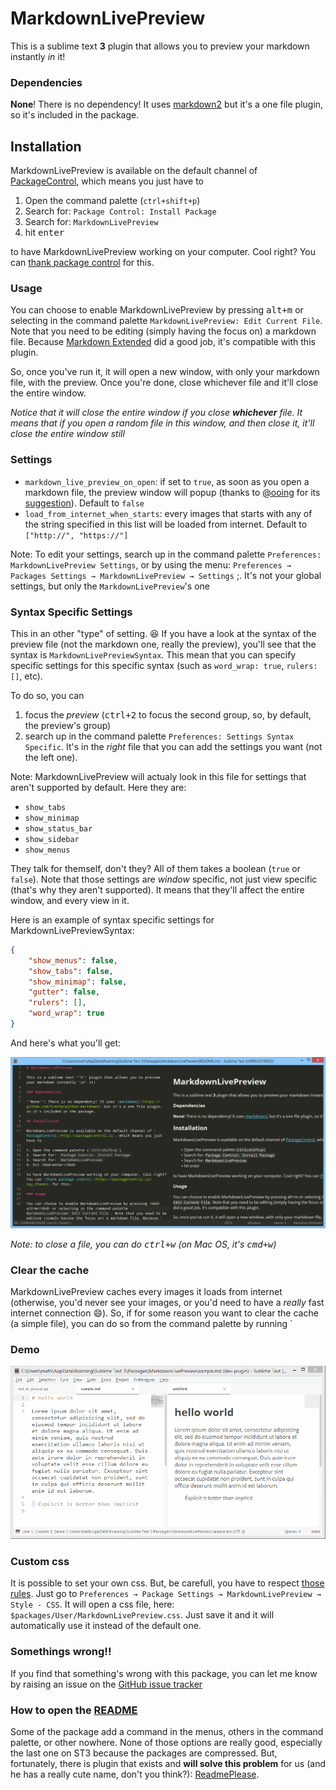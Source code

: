 # MarkdownLivePreview

This is a sublime text **3** plugin that allows you to preview your markdown instantly *in* it!

### Dependencies

**None**! There is no dependency! It uses [markdown2](https://github.com/trentm/python-markdown2) but it's a one file plugin, so it's included in the package.

## Installation

MarkdownLivePreview is available on the default channel of [PackageControl](http://packagecontrol.io), which means you just have to

1. Open the command palette (`ctrl+shift+p`)
2. Search for: `Package Control: Install Package`
3. Search for: `MarkdownLivePreview`
4. hit <kbd>enter</kbd>

to have MarkdownLivePreview working on your computer. Cool right? You can [thank package control](https://packagecontrol.io/say_thanks) for this.

### Usage

You can choose to enable MarkdownLivePreview by pressing <kbd>alt+m</kbd> or selecting in the command palette `MarkdownLivePreview: Edit Current File`. Note that you need to be editing (simply having the focus on) a markdown file. Because [Markdown Extended][markdown-extended] did a good job, it's compatible with this plugin.

So, once you've run it, it will open a new window, with only your markdown file, with the preview. Once you're done, close whichever file and it'll close the entire window.

*Notice that it will close the entire window if you close __whichever__ file. It means that if you open a random file in this window, and then close it, it'll close the entire window still*

### Settings

- `markdown_live_preview_on_open`: if set to `true`, as soon as you open a markdown file, the preview window will popup (thanks to [@ooing](https://github.com/ooing) for its [suggestion](https://github.com/math2001/MarkdownLivePreview/issues/7#issue-199464852)). Default to `false`
- `load_from_internet_when_starts`: every images that starts with any of the string specified in this list will be loaded from internet. Default to `["http://", "https://"]`

Note: To edit your settings, search up in the command palette `Preferences: MarkdownLivePreview Settings`, or by using the menu: `Preferences → Packages Settings → MarkdownLivePreview → Settings` ;. It's not your global settings, but only the `MarkdownLivePreview`'s one

### Syntax Specific Settings

This in an other "type" of setting. :laughing: If you have a look at the syntax of the preview file (not the markdown one, really the preview), you'll see that the syntax is `MarkdownLivePreviewSyntax`. This mean that you can specify specific settings for this specific syntax (such as `word_wrap: true`, `rulers: []`, etc).

To do so, you can

1. focus the *preview* (<kbd>ctrl+2</kbd> to focus the second group, so, by default, the preview's group)
2. search up in the command palette `Preferences: Settings Syntax Specific`. It's in the *right* file that you can add the settings you want (not the left one).

Note: MarkdownLivePreview will actualy look in this file for settings that aren't supported by default. Here they are:

- `show_tabs`
- `show_minimap`
- `show_status_bar`
- `show_sidebar`
- `show_menus`

They talk for themself, don't they? All of them takes a boolean (`true` or `false`). Note that those settings are *window* specific, not just view specific (that's why they aren't supported). It means that they'll affect the entire window, and every view in it.

Here is an example of syntax specific settings for MarkdownLivePreviewSyntax:

```json
{
    "show_menus": false,
    "show_tabs": false,
    "show_minimap": false,
    "gutter": false,
    "rulers": [],
    "word_wrap": true
}
```

And here's what you'll get:

![MarkdownLivePreview Screenshoot](screenshoots/syntax-specific-settings.png)

*Note: to close a file, you can do <kbd>ctrl+w</kbd> (on Mac OS, it's <kbd>cmd+w</kbd>)*

### Clear the cache

MarkdownLivePreview caches every images it loads from internet (otherwise, you'd never see your images, or you'd need to have a *really* fast internet connection :smile:). So, if for some reason you want to clear the cache (a simple file), you can do so from the command palette by running `

### Demo

![demo](demo.gif)

### Custom css

It is possible to set your own css. But, be carefull, you have to respect [those rules](http://www.sublimetext.com/docs/3/minihtml.html#css). Just go to `Preferences → Package Settings → MarkdownLivePreview → Style - CSS`. It will open a css file, here: `$packages/User/MarkdownLivePreview.css`. Just save it and it will automatically use it instead of the default one.

### Somethings wrong!!

If you find that something's wrong with this package, you can let me know by raising an issue on the [GitHub issue tracker][github-issue-tracker]

### How to open the [README](http://github.com/math2001/MarkdownLivePreview/README.md)

Some of the package add a command in the menus, others in the command palette, or other nowhere. None of those options are really good, especially the last one on ST3 because the packages are compressed. But, fortunately, there is plugin that exists and **will solve this problem** for us (and he has a really cute name, don't you think?): [ReadmePlease](https://packagecontrol.io/packages/ReadmePlease).



[markdown-extended]: https://packagecontrol.io/packages/Markdown%20Extended
[github-issue-tracker]: https://github.com/math2001/MarkdownLivePreview/issues
